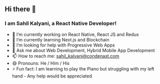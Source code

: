 ## Hi there 👋

### I am Sahil Kalyani, a React Native Developer!

- 🔭 I’m currently working on React Native, React JS and Redux
- 🌱 I’m currently learning Next.js and Blockchain
- 🤔 I’m looking for help with Progressive Web Apps
- 💬 Ask me about Web Development, Hybrid Mobile App Development
- 📫 How to reach me: sahil_kalyani@condenast.com
- 😄 Pronouns: He / Him / His
- ⚡ Fun fact: I am learning to play the Piano but struggling with my left hand - Any help would be appreciated
